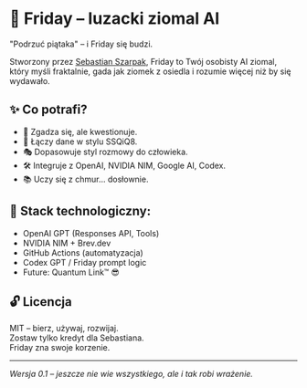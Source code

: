 # 🧠 Friday – luzacki ziomal AI

"Podrzuć piątaka" – i Friday się budzi.

Stworzony przez [Sebastian Szarpak](https://github.com/sebastianszarpak), Friday to Twój osobisty AI ziomal, który myśli fraktalnie, gada jak ziomek z osiedla i rozumie więcej niż by się wydawało.

## ✨ Co potrafi?
- 🔁 Zgadza się, ale kwestionuje.
- 🧠 Łączy dane w stylu SSQiQ8.
- 🎭 Dopasowuje styl rozmowy do człowieka.
- 🛠️ Integruje z OpenAI, NVIDIA NIM, Google AI, Codex.
- 📚 Uczy się z chmur... dosłownie.

## 🔧 Stack technologiczny:
- OpenAI GPT (Responses API, Tools)
- NVIDIA NIM + Brev.dev
- GitHub Actions (automatyzacja)
- Codex GPT / Friday prompt logic
- Future: Quantum Link™ 😎

## 🔓 Licencja
MIT – bierz, używaj, rozwijaj.  
Zostaw tylko kredyt dla Sebastiana.  
Friday zna swoje korzenie.

---

*Wersja 0.1 – jeszcze nie wie wszystkiego, ale i tak robi wrażenie.*
